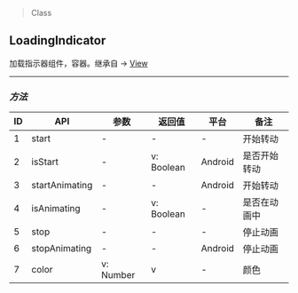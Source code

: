 > Class

## LoadingIndicator

加载指示器组件，容器。继承自 -> [View](view.html)

---

### *方法*

| ID   | API            | 参数        | 返回值        | 平台      | 备注     |
| ---- | -------------- | --------- | ---------- | ------- | ------ |
| 1    | start          | -         | -          | -       | 开始转动   |
| 2    | isStart        | -         | v: Boolean | Android | 是否开始转动 |
| 3    | startAnimating | -         | -          | Android | 开始转动   |
| 4    | isAnimating    | -         | v: Boolean | -       | 是否在动画中 |
| 5    | stop           | -         | -          | -       | 停止动画   |
| 6    | stopAnimating  | -         | -          | Android | 停止动画   |
| 7    | color          | v: Number | v          | -       | 颜色     |